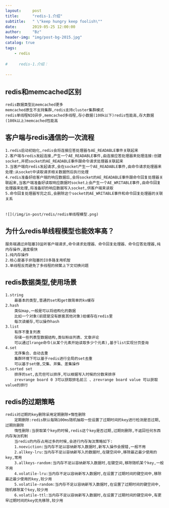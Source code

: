 ```yaml
---
layout:     post
title:      "redis-1.介绍"
subtitle:   " \"keep hungry keep foolish\""
date:       2019-05-25 12:00:00
author:     "Bz"
header-img: "img/post-bg-2015.jpg"
catalog: true
tags:
    - redis
    
#     redis-1.介绍：
    
---
```

## redis和memcached区别
	redis数据类型比memcached更多
	memcached原生不支持集群,redis支持cluster集群模式
	redis单线程NIO异步,memcached多线程,存小数据(100k以下)redis性能高,存大数据(100k以上)memcached性能高

## 客户端与redis通信的一次流程
	1.redis启动初始化,redis会将连接应答处理器与AE_READABLE事件关联起来
	2.客户端与redis发起连接,产生一个AE_READABLE事件,由连接应答处理器来处理连接:创建socket,并把socket的AE_READABLE事件跟命令请求处理器关联起来
	3.当客户端向redis发起请求,会在socket产生一个AE_READABLE事件,由命令请求处理器来处理:从socket中读取请求相关数据然后执行处理
	4.redis准备好给客户端的响应数据后,会将socket的AE_READABLE事件跟命令回复处理器关联起来,当客户端准备好读取响应数据时socket上会产生一个AE_WRITABLE事件,由命令回复处理器来处理,将准备好的响应数据写入socket,供客户端来读取
	5.命令回复处理器写完之后,会删除这个socket的AE_WRITABLE事件和命令回复处理器的关联关系


	![](/img/in-post/redis/redis单线程模型.png)
	


## 为什么redis单线程模型也能效率高？
	服务端通过非阻塞IO监听客户端请求,命令请求处理器、命令回复处理器、命令应答处理器,纯内存操作,速度极快
	1.纯内存操作
	2.核心是基于非阻塞的IO多路复用机智
	3.单线程反而避免了多线程的频繁上下文切换问题


## redis数据类型,使用场景
	1.string
		最基本的类型,普通的set和get做简单的kv缓存
	2.hash
		类似map,一般是可以将结构化的数据
		比如一个对象(前提是没有嵌套其他对象)给缓存在redis里
		每次读缓存,可以操作hash
	3.list
		有序不重复列表
		存储一些列表型数据结构,类似粉丝列表、文章评论
		可以通过lrange命令(从某个元素开始读取多少个元素),基于list实现分页查询
	4.set
		无序集合、自动去重
		集群环境下可以基于redis进行全局的set去重
		可以基于set做,交集、并集、差集操作
	5.sorted set
		排序的set,去充但可以排序,可以根据写入时候的分数来排序
		zrevrange board 0 3可以获取排名前三 、zrevrange board value 可以获取value的排行

## redis的过期策略


```
redis对过期的key删除采用定期删除+惰性删除
	定期删除:redis默认每隔100ms随机抽取一些设置了过期时间的key进行检测是否过期,过期则删除
	惰性删除:当获取某个key的时候,redis这个key是否过期,过期则删除,不返回任何东西
内存淘汰机制
	当redis的内存占用过多的时候,会进行内存淘汰策略如下:
	1.noeviction:当内存不足以容纳新写入数据时,新写入操作会报错,一般不用
	2.allkey-lru:当内存不足以容纳新写入的数据时,在键空间中,移除最近最少使用的key,常用
	3.allkeys-random:当内存不足以容纳新写入数据时,在键空间,移除随机某个key,一般不用
	4.volatile-lru:当内存不足以容纳新写入数据时,在设置了过期时间的键空间中,移除最近最少使用的key,较少用
	5.volatile-random:当内存不足以容纳新写入数据时,在设置了过期时间的键空间中,随机移除某个key,较少用
	6.volatile-ttl:当内存不足以容纳新写入数据时,在设置了过期时间的键空间中,有更早过期时间的key优先移除,较少用
```
